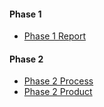 #### Phase 1
 * [Phase 1 Report](https://github.com/csc301-fall2014/Proj-Evening-Team6-repo/blob/master/Phase1/Phase1Report.md)

#### Phase 2
 * [Phase 2 Process](https://github.com/csc301-fall2014/Proj-Evening-Team6-repo/blob/master/Phase2/Process.md)
 * [Phase 2 Product](https://github.com/csc301-fall2014/Proj-Evening-Team6-repo/blob/master/Phase2/Product.md)
